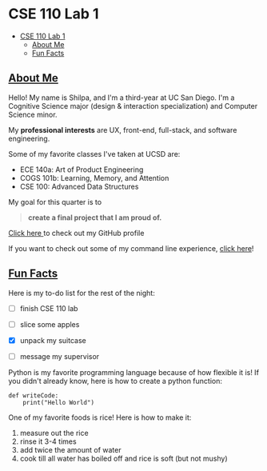 # CSE 110 Lab 1

- [CSE 110 Lab 1](#cse-110-lab-1)
  - [About Me](#about-me)
  - [Fun Facts](#fun-facts)

## [About Me](#aboutme)

Hello! My name is Shilpa, and I'm a third-year at UC San Diego. I'm a Cognitive Science major (design & interaction specialization) and Computer Science minor.

My **professional interests** are UX, front-end, full-stack, and software engineering.

Some of my favorite classes I've taken at UCSD are:
* ECE 140a: Art of Product Engineering
* COGS 101b: Learning, Memory, and Attention
* CSE 100: Advanced Data Structures

My goal for this quarter is to
> **create a final project that I am proud of.**

[Click here ](https://github.com/schowbey)to check out my GitHub profile

If you want to check out some of my command line experience, [click here](screenshots/git-terminal-2)! 

## [Fun Facts](#funfacts)

Here is my to-do list for the rest of the night:
- [ ] finish CSE 110 lab
-  [ ] slice some apples
- [X] unpack my suitcase
- [ ] message my supervisor


Python is my favorite programming language because of how flexible it is! If you didn't already know, here is how to create a python function:
```
def writeCode:
    print("Hello World")
```

One of my favorite foods is rice! Here is how to make it:
1. measure out the rice
2. rinse it 3-4 times
3. add twice the amount of water
4. cook till all water has boiled off and rice is soft (but not mushy)